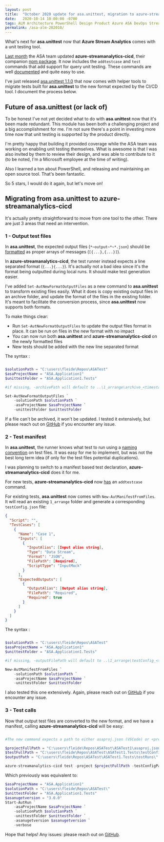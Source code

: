 ```yaml
---
layout: post
title:  "October 2020 update for asa.unittest, migration to azure-streamanalytics-cicd"
date:   2020-10-14 10:00:00 -0700
tags: ALM Architecture PowerShell Design Product Azure ASA DevOps Streaming
permalink: /asa-alm-202010/
---
```


What's next for **asa.unittest** now that **Azure Stream Analytics** comes with a unit testing tool.

<!--more-->

[Last month](https://techcommunity.microsoft.com/t5/analytics-on-azure/azure-stream-analytics-adds-support-for-unit-testing-in-a-ci-cd/ba-p/1690089) the ASA team updated **azure-streamanalytics-cicd**, their companion [npm package](https://www.npmjs.com/package/azure-streamanalytics-cicd). It now includes the `addtestcase` and `test` commands that add support for query unit testing. These commands are well [documented]((https://docs.microsoft.com/en-us/azure/stream-analytics/cicd-tools?tabs=visual-studio-code#automated-test)) and quite easy to use.

I've just released [asa.unittest 1.1.0](https://www.powershellgallery.com/packages/asa.unittest/1.1.0) that now comes with helper tools to migrate tests built for **asa.unittest** to the new format expected by the CI/CD tool. I document the process below.

## Future of asa.unittest (or lack of)

To be honest I've not yet decided what to do with **asa.unittest** now that it's been made redundant. This module has been both a challenging project and a big accomplishment for me. I'm not sure there's a point in investing more time now that unit testing is supported by the product directly.

I'm pretty happy that building it provided coverage while the ASA team was working on enabling unit testing themselves. What is awesome is that I was also invited by them to review their design, and was able to contribute to it (to be noted, I'm a Microsoft employee at the time of writing).

Also I learned a ton about PowerShell, and releasing and maintaining an open source tool. That's been fantastic.

So 5 stars, I would do it again, but let's move on!

## Migrating from asa.unittest to azure-streamanalytics-cicd

It's actually pretty straightforward to move from one tool to the other. There are just 3 areas that need an intervention.

### 1 - Output test files

In **asa.unittest**, the expected output files (`*~output~*~*.json`) should be [formatted](https://github.com/Fleid/asa.unittest#configuring-a-test-case) as proper arrays of messages (`[{...},{...}]`).

In **azure-streamanalytics-cicd**, the test runner instead expects a line separated format (`{...}{...}`). It's actually not a bad idea since it's the format being outputted during local runs. It should make test generation easier.

I've added `Set-AutNewFormatOutputFiles` as a new command to **asa.unittest** to transform existing files easily. What it does is copy existing output files in an archive folder, and update the format of the files in the existing folder. It's meant to facilitate the conversion process, since **asa.unittest** now supports both formats.

To make things clear:

- Run `Set-AutNewFormatOutputFiles` to update the output files format in place. It can be run on files in the new format with no impact
- You can now run both **asa.unittest** and **azure-streamanalytics-cicd** on the newly formatted files
- New tests should be added with the new line separated format

The syntax :

```PowerShell

$solutionPath = "C:\users\fleide\Repos\ASATest"
$asaProjectName = "ASA.Application1"
$unittestFolder = "ASA.Application1.Tests"

#if missing, -archivePath will default to ..\1_arrange\archive_<timestamp>

Set-AutNewFormatOutputFiles `
    -solutionPath $solutionPath `
    -asaProjectName $asaProjectName `
    -unittestFolder $unittestFolder

```

If a file can't be archived, it won't be updated.
I tested it extensively, but please reach out on [GitHub](https://github.com/Fleid/asa.unittest/issues) if you encounter any issue.

### 2 - Test manifest

In **asa.unittest**, the runner knows what test to run using a [naming convention](https://github.com/Fleid/asa.unittest#configuring-a-test-case) on test files. It was easy for me to implement, but was not the best long term idea (if only for the test files potential duplications).

I was planning to switch to a manifest based test declaration, **azure-streamanalytics-cicd** does it for me.

For new tests, **azure-streamanalytics-cicd** now [has](https://docs.microsoft.com/en-us/azure/stream-analytics/cicd-tools?tabs=visual-studio-code#add-a-test-case) an `addtestcase` command.

For existing tests, **asa.unittest** now comes with `New-AutManifestFromFiles`. It will read an existing `1_arrange` folder and generate a corresponding `testConfig.json` file:

```JSON
{
  "Script": "",
  "TestCases": [
    {
      "Name": "Case 1",
      "Inputs": [
        {
          "InputAlias": [Input alias string],
          "Type": "Data Stream",
          "Format": "JSON",
          "FilePath": [Required],
          "ScriptType": "InputMock"
        }
      ],
      "ExpectedOutputs": [
        {
          "OutputAlias": [Output alias string],
          "FilePath": "Required",
          "Required": true
        }
      ]
    }
  ]
}
```

The syntax :

```PowerShell

$solutionPath = "C:\users\fleide\Repos\ASATest"
$asaProjectName = "ASA.Application1"
$unittestFolder = "ASA.Application1.Tests"

#if missing, -outputFilePath will default to ..\1_arrange\testConfig_<timestamp>.json

New-AutManifestFromFiles `
    -solutionPath $solutionPath `
    -asaProjectName $asaProjectName `
    -unittestFolder $unittestFolder
```

I also tested this one extensively. Again, please reach out on [GitHub](https://github.com/Fleid/asa.unittest/issues) if you encounter any issue.

### 3 - Test calls

Now that output test files are converted to the new format, and we have a manifest, calling **azure-streamanalytics-cicd** will be easy:

```PowerShell

#The new command expects a path to either asaproj.json (VSCode) or <project>.asaproj (Visual Studio) in the projectFullPath

$projectFullPath = "C:\users\fleide\Repos\ASATest\ASATest1\asaproj.json"
$testFullPath = "C:\users\fleide\Repos\ASATest\ASATest1.Tests\testConfig.json"
$outputPath = "C:\users\fleide\Repos\ASATest\ASATest1.Tests\testRuns\" + (Get-Date -Format "yyyyMMddHHmmss")

azure-streamanalytics-cicd test -project $projectFullPath -testConfigPath $testFullPath -outputPath $outputPath
```

Which previously was equivalent to:

```PowerShell
$asaProjectName = "ASA.Application1"
$solutionPath = "C:\users\fleide\Repos\ASATest\"
$unittestFolder = "ASA.Application1.Tests"
$asanugetversion = "3.0.0"
Start-AutRun `
    -asaProjectName $asaProjectName `
    -solutionPath $solutionPath `
    -unittestFolder $unittestFolder `
    -asanugetversion $asanugetversion `
    -verbose

```

Hope that helps! Any issues: please reach out on [GitHub](https://github.com/Fleid/asa.unittest/issues).
